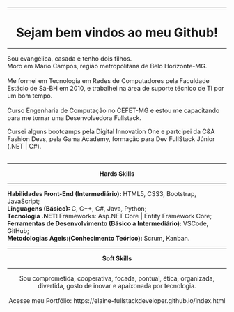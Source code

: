 <!DOCTYPE html>
<html>
<body>
<hr />
<h1 align="center"> Sejam bem vindos ao meu Github! </h1>
<hr />
<p align="left" >
Sou evangélica, casada e tenho dois filhos.<br/>
Moro em Mário Campos, região metropolitana de Belo Horizonte-MG.<br/><br/>
Me formei em Tecnologia em Redes de Computadores pela Faculdade Estácio de Sá-BH em 2010, e trabalhei na área de suporte técnico de TI por um bom tempo.<br/> <br/>
Curso Engenharia de Computação no CEFET-MG e estou me capacitando para me tornar uma Desenvolvedora Fullstack.
</p>
Cursei alguns bootcamps pela Digital Innovation One e partcipei da C&A Fashion Devs, pela Gama Academy, formação para Dev FullStack Júnior (.NET | C#). <br/><br/>
<hr/>
                        <p align="center"><strong>Hards Skills</strong></p> 
                        <hr/>
                        <p align="left">
                            <strong>Habilidades Front-End (Intermediário): </strong> HTML5, CSS3, Bootstrap, JavaScript;<br/>
                            <strong>Linguagens (Básico): </strong> C, C++, C#, Java, Python;<br/>
                            <strong>Tecnologia .NET: </strong> Frameworks: Asp.NET Core | Entity Framework Core; <br/>
                            <strong>Ferramentas de Desenvolvimento (Básico a Intermediário): </strong> VSCode, GitHub; <br/>
                            <strong>Metodologias Ageis:(Conhecimento Teórico): </strong> Scrum, Kanban.<br/>
                        </p>
                        <hr/>
                        <p align="center"><strong>Soft Skills</strong></p> 
                        <hr/>
                        <p align="center">
                         Sou comprometida, cooperativa, focada, pontual, ética, organizada, divertida, gosto de inovar e apaixonada por tecnologia.<br/><br/>
                         Acesse meu Portfólio: https://elaine-fullstackdeveloper.github.io/index.html
                        </p>
</body>
</html>


